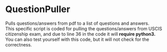 # QuestionPuller
Pulls questions/answers from pdf to a list of questions and answers. <br />
This specific script is coded for pulling the questions/answers from USCIS citizenship exam, and due to line 36 in the code it will **require python3.** <br/>
You can also test yourself with this code, but it will not check for the correctness.
